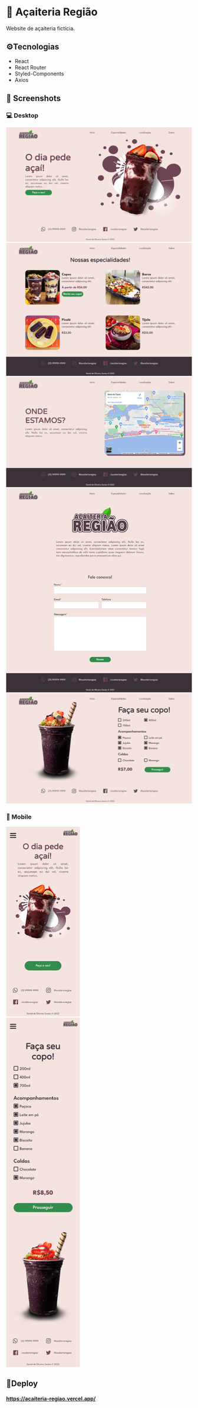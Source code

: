 # 🍧 Açaiteria Região
Website de açaiteria fictícia.

## ⚙️Tecnologias

- React
- React Router
- Styled-Components
- Axios

## 📸 Screenshots

### 💻 Desktop

<img src="./public/screenshots/screen01.png"></br>
<img src="./public/screenshots/screen02.png"></br>
<img src="./public/screenshots/screen03.png"></br>
<img src="./public/screenshots/screen04.png"></br>
<img src="./public/screenshots/screen05.png"></br>

### 📱 Mobile

<img width="200px" src="./public/screenshots/screen06.png"></br>
<img width="200px" src="./public/screenshots/screen07.png"></br>

## 🔗Deploy

#### https://acaiteria-regiao.vercel.app/
